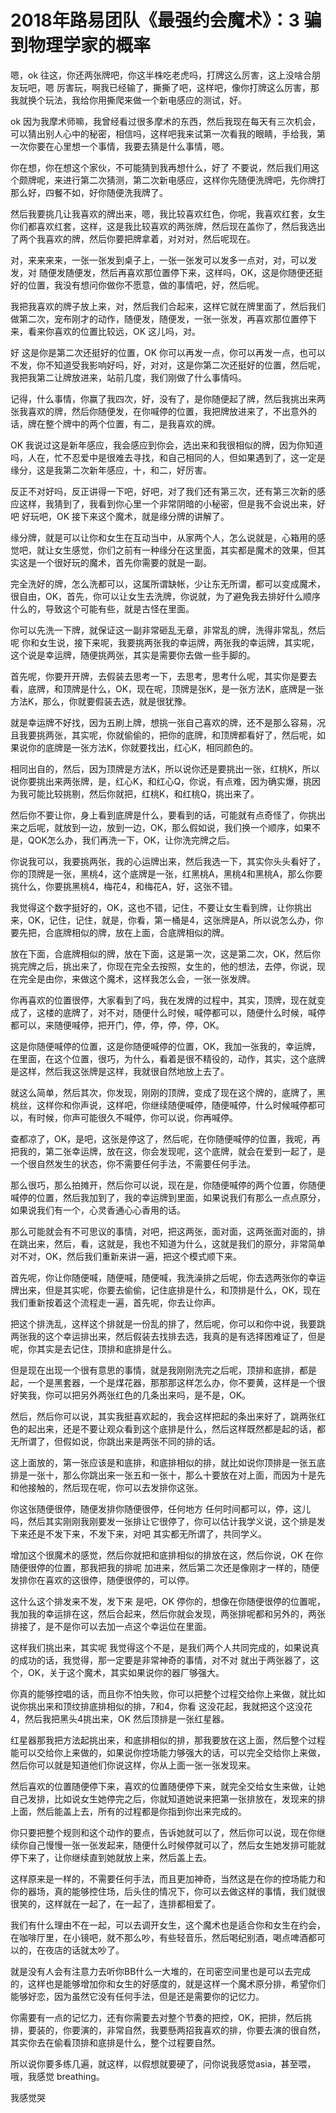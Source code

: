 # 2018年路易团队《最强约会魔术》：3 骗到物理学家的概率

嗯，ok 往这，你还两张牌吧，你这半株吃老虎吗，打牌这么厉害，这上没啥合朋友玩吧，嗯 厉害玩，啊我已经输了，撕撕了吧，这样吧，像你打牌这么厉害，那我就换个玩法，我给你用撕爬来做一个新电感应的测试，好。

ok 因为我摩术师嘛，我曾经看过很多摩术的东西，然后我现在每天有三次机会，可以猜出别人心中的秘密，相信吗，这样吧我来试第一次看我的眼睛，手给我，第一次你要在心里想一个事情，我要去猜是什么事情，嗯。

你在想，你在想这个家伙，不可能猜到我再想什么，好了 不要说，然后我们用这个颇牌呢，来进行第二次猜测，第二次新电感应，这样你先随便洗牌吧，先你牌打那么好，四餐不如，好你随便洗我牌了。

然后我要挑几让我喜欢的牌出来，嗯，我比较喜欢红色，你呢，我喜欢红套，女生你们都喜欢红套，这样，这是我比较喜欢的两张牌，然后现在盖你了，然后我选出了两个我喜欢的牌，然后你要把牌拿着，对对对，然后呢现在。

对，来来来来，一张一张发到桌子上，一张一张发可以发多一点对，对，可以发发，对 随便发随便发，然后再喜欢那位置停下来，这样吗，OK，这是你随便还挺好的位置，我没有想问你做你不愿意，做的事情吧，好，然后呢。

我把我喜欢的牌子放上来，对，然后我们合起来，这样它就在牌里面了，然后我们做第二次，宠布刚才的动作，随便发，随便发，一张一张发，再喜欢那位置停下来，看来你喜欢的位置比较远，OK 这儿吗，对。

好 这是你是第二次还挺好的位置，OK 你可以再发一点，你可以再发一点，也可以不发，你不知道受我影响好吗，好，对对，这是你第二次还挺好的位置，然后呢，我把我第二让牌放进来，站前几度，我们刚做了什么事情吗。

记得，什么事情，你赢了我四次，好，没有了，是你随便起了牌，然后我挑出来两张我喜欢的牌，然后你随便发，在你喊停的位置，我把牌放进来了，不出意外的话，牌在整个牌中的两个位置，有二，是我喜欢的牌。

OK 我说过这是新年感应，我会感应到你会，选出来和我很相似的牌，因为你知道吗，人在，忙不忍爱中是很难去寻找，和自己相同的人，但如果遇到了，这一定是缘分，这是我第二次新年感应，十，和二，好厉害。

反正不对好吗，反正讲得一下吧，好吧，对了我们还有第三次，还有第三次新的感应这样，我猜到了，我看到你心里一个非常阴暗的小秘密，但是我不会说出来，好吧 好玩吧，OK 接下来这个魔术，就是缘分牌的讲解了。

缘分牌，就是可以让你和女生在互动当中，从家两个人，怎么说就是，心箱用的感觉吧，就让女生感觉，你们之前有一种缘分在这里面，其实都是魔术的效果，但其实这是一个很好玩的魔术，首先你需要的就是一副。

完全洗好的牌，怎么洗都可以，这属所谓缺帐，少让东无所谓，都可以变成魔术，很自由，OK，首先，你可以让女生去洗牌，你说就，为了避免我去排好什么顺序什么的，导致这个可能有些，就是古怪在里面。

你可以先洗一下牌，就保证这一副非常砸乱无章，非常乱的牌，洗得非常乱，然后呢 你和女生说，接下来呢，我要挑两张我的幸运牌，两张我的幸运牌，其实呢，这个说是幸运牌，随便挑两张，其实是需要你去做一些手脚的。

首先呢，你要开开牌，去假装去思考一下，去思考，思考什么呢，其实你是要去看，底牌，和顶牌是什么，OK，现在呢，顶牌是张K，是一张方法K，底牌是一张方法K，那么，你就要假装去选，就是很犹豫。

就是幸运牌不好找，因为五刷上牌，想挑一张自己喜欢的牌，还不是那么容易，况且我要挑两张，其实呢，你就偷偷的，把你的底牌，和顶牌都看好了，然后呢，如果说你的底牌是一张方法K，你就要找出，红心K，相同颜色的。

相同出自的，然后，因为顶牌是方法K，所以说你还是要挑出一张，红桃K，所以说你要挑出来两张牌，是，红心K，和红心Q，你说，有点难，因为确实爆，挑因为我可能比较挑剔，然后你就把，红桃K，和红桃Q，挑出来了。

然后你不要让你，身上看到底牌是什么，要看到的话，可能就有点奇怪了，你挑出来之后呢，就放到一边，放到一边，OK，那么假如说，我们换一个顺序，如果不是，QOK怎么办，我们再洗一下，OK，让你洗完牌之后。

你说我可以，我要挑两张，我的心运牌出来，然后我选一下，其实你头头看好了，你的顶牌是一张，黑桃4，这个底牌是一张，红黑桃A，黑桃4和黑桃A，那么你要挑什么，你要挑黑桃4，梅花4，和梅花A，好，这张不错。

我觉得这个数字挺好的，OK，这也不错，记住，不要让女生看到牌，让你挑出来，OK，记住，记住，就是，你看，第一桶是4，这张牌是A，所以说怎么办，你要先把，合底牌相似的牌，放在上面，合底牌相似的牌。

放在下面，合底牌相似的牌，放在下面，这是第一次，这是第二次，OK，然后你挑完牌之后，挑出来了，你现在完全去按照，女生的，他的想法，去停，你说，现在完全是由你，来做这个魔术，这样我怎么会，一张一张发牌。

你再喜欢的位置很停，大家看到了吗，我在发牌的过程中，其实，顶牌，现在就变成了，这楼的底牌了，对不对，随便什么时候，喊停都可以，随便什么时候，喊停都可以，来随便喊停，把开门，停，停，停，停，OK。

这是你随便喊停的位置，这是你随便喊停的位置，OK，我加一张我的，幸运牌，在里面，在这个位置，很巧，为什么，看着是很不精役的，动作，其实，这个底牌是这样，然后我这张牌是这样，我就很自然地放上去了。

就这么简单，然后其次，你发现，刚刚的顶牌，变成了现在这个牌的，底牌了，黑桃丝，这样你和你声说，这样吧，你继续随便喊停，随便喊停，什么时候喊停都可以，有时候，你声可能很久不喊停，你可以说，你再喊停。

查都凉了，OK，是吧，这张是停这了，然后呢，在你随便喊停的位置，我呢，再把我的，第二张幸运牌，放在这，你会发现呢，这个底牌，就会在爱到一起了，是一个很自然发生的状态，你不需要任何手法，不需要任何手法。

那么很巧，那么拍摊开，然后你可以说，现在是，你随便喊停的两个位置，你随便喊停的位置，然后我加到了，我的幸运牌到里面，如果说我们有那么一点点原分，如果说我们有一个，心灵香通心心香用的话。

那么可能就会有不可思议的事情，对吧，把这两张，面对面，这两张面对面的，排在跳出来，然后，看，这就是，我也不知道为什么，这就是我们的原分，非常简单对不对，OK，然后我们重新来讲一遍，把这个模式顺下来。

首先呢，你让你随便喊，随便喊，随便喊，我洗澡排之后呢，你去选两张你的幸运牌出来，但是其实呢，你要去偷偷，记住底排是什么，和顶排是什么，OK，现在我们重新按着这个流程走一遍，首先呢，你去让你声。

把这个排洗乱，这样这个排就是一份乱的排了，然后呢，你可以和你中说，我要跳两张我的这个幸运排出来，然后假装去找排去选，我真的是有选择困难证了，但是呢，你其实是去记住，顶排和底排是什么。

但是现在出现一个很有意思的事情，就是我刚刚洗完之后呢，顶排和底排，都是起，一个是黑套器，一个是煤花器，那那那这样怎么办，你不要黄，这样是一个很好笑我，你可以把另外两张红色的几条出来吗，是不是，OK。

然后，然后你可以说，其实我挺喜欢起的，我会这样把起的条出来好了，跳两张红色的起出来，还是不要让观众看到这个底排是什么，然后这样既然都是起的话，都无所谓了，但假如说，你跳出来是两张不同的排的话。

这上面放的，第一张应该是和底排，和底排相似的排，就比如说你顶排是一张五底排是一张十，那么你跳出来一张五和一张十，那么十要放在对上面，而因为十是先和他接触的，然后现在呢，你可以去发排你这张。

你这张随便很停，随便发排你随便很停，任何地方 任何时间都可以，停，这儿吗，然后其实刚刚我刚要发一张排让它很停了，你可以估计我学义说，这个排是发下来还是不发下来，不发下来，对吧 其实都无所谓了，共同学义。

增加这个很魔术的感觉，然后你就把和底排相似的排放在这，然后你说，OK 在你随便很停的位置，那我把我的排呢 加进来，然后第二次还是像刚才一样的，随便发排你在喜欢的这很停，随便很停的，可以停。

这什么这个排发来不发，发下来 是吧，OK 停你的，想像在你随便很停的位置呢，我加我的幸运排在这，然后合起来，然后你就会发现，两张排呢都和另外的，两张排接了，是不是你可以去加一点这个幸运位在里面。

这样我们挑出来，其实呢 我觉得这个不是，是我们两个人共同完成的，如果说真的成功的话，我觉得，那一定要是非常神奇的事情，对不对 就出于两张器了，这个，OK，关于这个魔术，其实如果说你的器厂够强大。

你真的能够控唱的话，而且你不怕失败，你可以把整个过程交给你上来做，就比如说你挑出来和顶纹排底排相似的排，7和4，你看 这没花起，我就把这个这没花4，然后我把黑头4挑出来，OK 然后顶排是一张红星器。

红星器那我把方法起挑出来，和底排相似的排，那我要放在这上面，然后整个过程能可以交给你上来做的，如果说你控场能力够强大的话，可以完全交给你上来做，然后你可以就是知道他们你说这样，你从上面一张一张发现来。

然后喜欢的位置随便停下来，喜欢的位置随便停下来，就完全交给女生来做，让她自己发排，比如说女生她停完之后，你就知道她说来把第一张排放在，发现来的排上面，然后能盖上去，所有的过程都是你指到你出来完成的。

你只要把整个规则和这个动作的要点，告诉她就可以了，然后你可以说，现在你继续你自己慢慢一张一张发起来，随便什么时候停就可以了，然后女生她发排可能就停下来了，让你继续直到她就放上来，然后盖上去。

这样原来是一样的，不需要任何手法，而且更加神奇，当然这是在你的控场能力和你的器场，真的能够控住场，后头住的情况下，你可以去做这样的事情，我们就很很笑的，这样就在一起了，在一起了，连排都相爱了。

我们有什么理由不在一起，可以去调开女生，这个魔术也是适合你和女生在约会，在咖啡厅里，在小镜吧，就不那么吵，有些轻音乐，然后喝纪别酒，喝点啤酒都可以的，在夜店的话就太吵了。

就是没有人会有注意力去听你BB什么一大堆的，在司密空间里也是可以去完成的，这样也是能够增加你和女生的好感度的，就是这样一个魔术原分排，希望你们能够好恋，因为虽然它没有任何手法，但是还是需要你的记忆力。

你需要有一点的记忆力，还有你需要去对整个节奏的把控，OK，把排，然后挑排，要装的，你要演的，非常自然，我要懸两招我喜欢的排，你要去演的很自然，其实你去在偷看顶排和底排是什么，整个过程要自然。

所以说你要多练几遍，就这样，以假想就要硬了，问你说我感觉asia，甚至喂，哦，我感觉 breathing。

我感觉哭